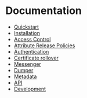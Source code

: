 Documentation
=============

- [Quickstart](quickstart.md)
- [Installation](installation/index.md)
- [Access Control](access-control.md)
- [Attribute Release Policies](attribute-release-policies.md)
- [Authentication](authentication.md)
- [Certificate rollover](certificate-roll-over.md)
- [Messenger](messenger.md)
- [Dumper](dumper.md)
- [Metadata](metadata/index.md)
- [API](api/index.md)
- [Development](development/index.md)
